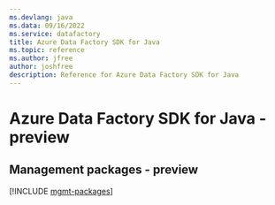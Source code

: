 ```yaml
---
ms.devlang: java
ms.data: 09/16/2022
ms.service: datafactory
title: Azure Data Factory SDK for Java
ms.topic: reference
ms.author: jfree
author: joshfree
description: Reference for Azure Data Factory SDK for Java
---
```

# Azure Data Factory SDK for Java - preview

## Management packages - preview
[!INCLUDE [mgmt-packages](data-factory-mgmt-index.md)]